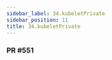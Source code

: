 ```yaml
---
sidebar_label: 34.kubeletPrivate
sidebar_position: 11
title: 34.kubeletPrivate
---
```


### PR #551
